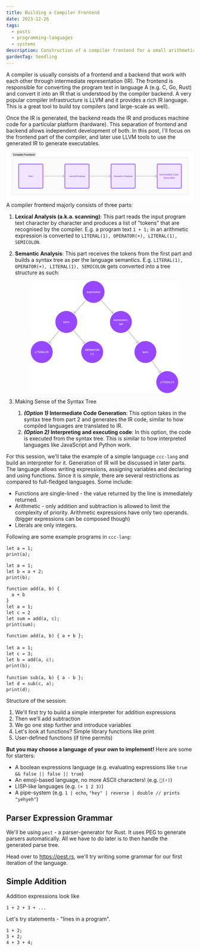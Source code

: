 ```yaml
---
title: Building a Compiler Frontend
date: 2023-12-26
tags:
  - posts
  - programming-languages
  - systems
description: Construction of a compiler frontend for a small arithmetic expressions language
gardenTag: Seedling
---
```

A compiler is usually consists of a frontend and a backend that work with each other through intermediate representation (IR). The frontend is responsible for converting the program text in language A (e.g. C, Go, Rust) and convert it into an IR that is understood by the compiler backend. A very popular compiler infrastructure is LLVM and it provides a rich IR language. This is a great tool to build toy compilers (and large-scale as well).

Once the IR is generated, the backend reads the IR and produces machine code for a particular platform (hardware). This separation of frontend and backend allows independent development of both. In this post, I'll focus on the frontend part of the compiler, and later use LLVM tools to use the generated IR to generate executables.

![](/img/posts/compiler-frontend.png)
A compiler frontend majorly consists of three parts:
1. **Lexical Analysis (a.k.a. scanning)**: This part reads the input program text character by character and produces a list of "tokens" that are recognised by the compiler. E.g. a program text `1 + 1;` in an arithmetic expression is converted to `LITERAL(1), OPERATOR(+), LITERAL(1), SEMICOLON`.
2. **Semantic Analysis**: This part receives the tokens from the first part and builds a syntax tree as per the language semantics. E.g. `LITERAL(1), OPERATOR(+), LITERAL(1), SEMICOLON` gets converted into a tree structure as such:
   
   <img src="/img/posts/ast.png" height="300" style="display:block;margin:auto;" >
   
   
3. Making Sense of the Syntax Tree
	1. **_(Option 1)_ Intermediate Code Generation**: This option takes in the syntax tree from part 2 and generates the IR code, similar to how compiled languages are translated to IR.
	2. **_(Option 2)_ Interpreting and executing code**: In this option, the code is executed from the syntax tree. This is similar to how interpreted languages like JavaScript and Python work.

For this session, we'll take the example of a simple language `ccc-lang` and build an interpreter for it. Generation of IR will be discussed in later parts. The language allows writing expressions, assigning variables and declaring and using functions. Since it is _simple_, there are several restrictions as compared to full-fledged languages. Some include:
* Functions are single-lined - the value returned by the line is immediately returned.
* Arithmetic - only addition and subtraction is allowed to limit the complexity of priority. Arithmetic expressions have only two operands. (bigger expressions can be composed though)
* Literals are only integers.

Following are some example programs in `ccc-lang`:

```
let a = 1;
print(a);
```

```
let a = 1;
let b = a + 2;
print(b);
```

```
function add(a, b) {
  a + b
}
let a = 1;
let c = 2
let sum = add(a, c);
print(sum);
```

```
function add(a, b) { a + b };

let a = 1;
let c = 3;
let b = add(a, c);
print(b);

function sub(a, b) { a - b };
let d = sub(c, a);
print(d);
```

Structure of the session:

1. We'll first try to build a simple interpreter for addition expressions
2. Then we'll add subtraction
3. We go one step further and introduce variables
4. Let's look at functions? Simple library functions like print
5. User-defined functions (if time permits)

**But you may choose a language of your own to implement!** Here are some for starters:
* A boolean expressions language (e.g. evaluating expressions like `true && false || false || true`)
* An emoji-based language, no more ASCII characters! (e.g. `💃(⚡️)`)
* LISP-like languages (e.g. `(+ 1 2 3)`)
* A pipe-system (e.g. `1 | echo`, `"hey" | reverse | double // prints "yehyeh"`)
## Parser Expression Grammar
We'll be using `pest` - a parser-generator for Rust. It uses PEG to generate parsers automatically. All we have to do later is to then handle the generated parse tree.

Head over to https://pest.rs, we'll try writing some grammar for our first iteration of the language.

## Simple Addition
Addition expressions look like

```
1 + 2 + 3 + ...
```

Let's try statements - "lines in a program".

```
1 + 2;
3 + 2;
4 + 3 + 4;
```